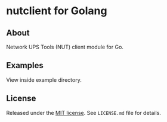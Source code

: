 nutclient for Golang
====================

## About

Network UPS Tools (NUT) client module for Go.

## Examples

View inside example directory.


## License

Released under the [MIT license][1]. See `LICENSE.md` file for details.

[1]: http://www.opensource.org/licenses/mit-license.php
